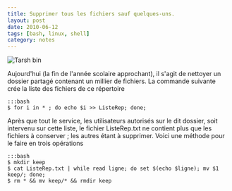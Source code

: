 ```yaml
---
title: Supprimer tous les fichiers sauf quelques-uns.
layout: post
date: 2010-06-12
tags: [bash, linux, shell]
category: notes
---
```


![Tarsh bin](http://upload.wikimedia.org/wikipedia/commons/thumb/b/bd/User-trash-full.svg/200px-User-trash-full.svg.png)

Aujourd'hui (la fin de l'année scolaire approchant), il s'agit de nettoyer un
dossier partagé contenant un millier de fichiers. La commande suivante crée la
liste des fichiers de ce répertoire

    :::bash
    $ for i in * ; do echo $i >> ListeRep; done;

Après que tout le service, les utilisateurs autorisés sur le dit dossier, soit
intervenu sur cette liste, le fichier ListeRep.txt ne contient plus que les
fichiers à conserver ; les autres étant à supprimer. Voici une méthode pour le
faire en trois opérations

    :::bash
    $ mkdir keep 
    $ cat ListeRep.txt | while read ligne; do set $(echo $ligne); mv $1 keep/; done;
    $ rm * && mv keep/* && rmdir keep
